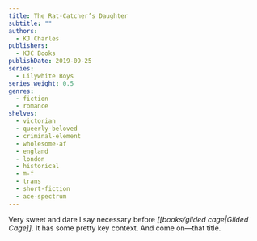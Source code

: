 ```yaml
---
title: The Rat-Catcher’s Daughter
subtitle: ""
authors:
  - KJ Charles
publishers:
  - KJC Books
publishDate: 2019-09-25
series:
  - Lilywhite Boys
series_weight: 0.5
genres:
  - fiction
  - romance
shelves:
  - victorian
  - queerly-beloved
  - criminal-element
  - wholesome-af
  - england
  - london
  - historical
  - m-f
  - trans
  - short-fiction
  - ace-spectrum
---
```

Very sweet and dare I say necessary before *[[books/gilded cage|Gilded Cage]]*. It has some pretty key context. And come on—that title.